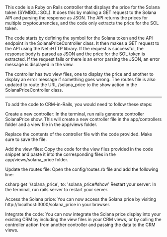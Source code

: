 This code is a Ruby on Rails controller that displays the price for the Solana token (SYMBOL: SOL). It does this by making a GET request to the Solana API and parsing the response as JSON. The API returns the prices for multiple cryptocurrencies, and the code only extracts the price for the SOL token.

The code starts by defining the symbol for the Solana token and the API endpoint in the SolanaPriceController class. It then makes a GET request to the API using the Net::HTTP library. If the request is successful, the response body is parsed as JSON and the price for the SOL token is extracted. If the request fails or there is an error parsing the JSON, an error message is displayed in the view.

The controller has two view files, one to display the price and another to display an error message if something goes wrong. The routes file is also updated to route the URL /solana_price to the show action in the SolanaPriceController class.

____________________________________________________________________________________________________
To add the code to CRM-in-Rails, you would need to follow these steps:

Create a new controller: In the terminal, run rails generate controller SolanaPrice show. This will create a new controller file in the app/controllers folder and a view file in the app/views folder.

Replace the contents of the controller file with the code provided. Make sure to save the file.

Add the view files: Copy the code for the view files provided in the code snippet and paste it into the corresponding files in the app/views/solana_price folder.

Update the routes file: Open the config/routes.rb file and add the following line:

csharp
get '/solana_price', to: 'solana_price#show'
Restart your server: In the terminal, run rails server to restart your server.

Access the Solana price: You can now access the Solana price by visiting http://localhost:3000/solana_price in your browser.

Integrate the code: You can now integrate the Solana price display into your existing CRM by including the view files in your CRM views, or by calling the controller action from another controller and passing the data to the CRM views.
